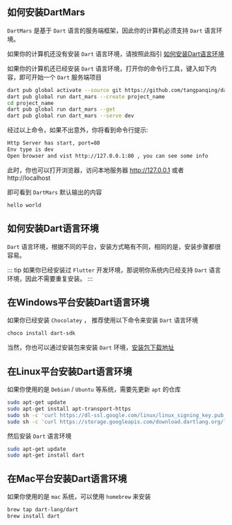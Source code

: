 ## 如何安装DartMars

`DartMars` 是基于 `Dart` 语言的服务端框架，因此你的计算机必须支持 `Dart` 语言环境。

如果你的计算机还没有安装 `Dart` 语言环境，请按照此指引 [如何安装Dart语言环境](#如何安装Dart语言环境)

如果你的计算机还已经安装 `Dart` 语言环境，打开你的命令行工具，键入如下内容，即可开始一个 `Dart` 服务端项目

```bash
dart pub global activate --source git https://github.com/tangpanqing/dart_mars.git
dart pub global run dart_mars --create project_name
cd project_name
dart pub global run dart_mars --get 
dart pub global run dart_mars --serve dev
```

经过以上命令，如果不出意外，你将看到命令行提示:

```bash
Http Server has start, port=80
Env type is dev
Open browser and vist http://127.0.0.1:80 , you can see some info
```

此时，你也可以打开浏览器，访问本地服务器 http://127.0.0.1 或者 http://localhost 

即可看到 `DartMars` 默认输出的内容
```html
hello world
```
 
## 如何安装Dart语言环境

 `Dart` 语言环境，根据不同的平台，安装方式略有不同，相同的是，安装步骤都很容易。

::: tip
如果你已经安装过 `Flutter` 开发环境，那说明你系统内已经支持 `Dart` 语言环境，因此不需要重复安装。
:::

## 在Windows平台安装Dart语言环境

如果你已经安装 `Chocolatey` ， 推荐使用以下命令来安装 `Dart` 语言环境

```bash
choco install dart-sdk
```

当然，你也可以通过安装包来安装 `Dart` 环境，[安装包下载地址](https://gekorm.com/dart-windows/)

## 在Linux平台安装Dart语言环境

如果你使用的是 `Debian` / `Ubuntu` 等系统，需要先更新 `apt` 的仓库

```bash
sudo apt-get update
sudo apt-get install apt-transport-https
sudo sh -c 'curl https://dl-ssl.google.com/linux/linux_signing_key.pub | apt-key add -'
sudo sh -c 'curl https://storage.googleapis.com/download.dartlang.org/linux/debian/dart_stable.list > /etc/apt/sources.list.d/dart_stable.list'
```

然后安装 `Dart` 语言环境

```bash
sudo apt-get update
sudo apt-get install dart
```

## 在Mac平台安装Dart语言环境

如果你使用的是 `mac` 系统，可以使用 `homebrew` 来安装

```bash
brew tap dart-lang/dart
brew install dart
```